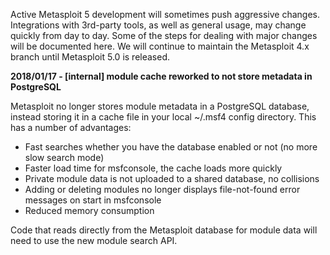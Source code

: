 Active Metasploit 5 development will sometimes push aggressive changes.
Integrations with 3rd-party tools, as well as general usage, may change quickly
from day to day. Some of the steps for dealing with major changes will be
documented here. We will continue to maintain the Metasploit 4.x branch until
Metasploit 5.0 is released.

**2018/01/17 - [internal] module cache reworked to not store metadata in PostgreSQL**

Metasploit no longer stores module metadata in a PostgreSQL database, instead
storing it in a cache file in your local ~/.msf4 config directory. This has a
number of advantages:

 * Fast searches whether you have the database enabled or not (no more slow search mode)
 * Faster load time for msfconsole, the cache loads more quickly
 * Private module data is not uploaded to a shared database, no collisions
 * Adding or deleting modules no longer displays file-not-found error messages on start in msfconsole
 * Reduced memory consumption

Code that reads directly from the Metasploit database for module data will need
to use the new module search API.
